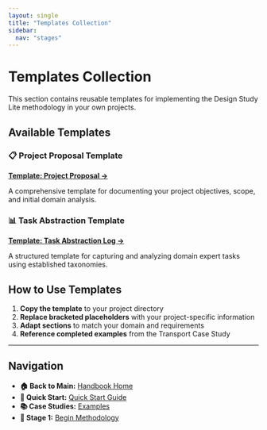 ```yaml
---
layout: single
title: "Templates Collection"
sidebar:
  nav: "stages"
---
```


# Templates Collection

This section contains reusable templates for implementing the Design Study Lite methodology in your own projects.

## Available Templates

### 📋 Project Proposal Template
**[Template: Project Proposal →](Template-Project-Proposal.md)**

A comprehensive template for documenting your project objectives, scope, and initial domain analysis.

### 📊 Task Abstraction Template  
**[Template: Task Abstraction Log →](Template-Task-Abstraction-Log.md)**

A structured template for capturing and analyzing domain expert tasks using established taxonomies.

## How to Use Templates

1. **Copy the template** to your project directory
2. **Replace bracketed placeholders** with your project-specific information
3. **Adapt sections** to match your domain and requirements
4. **Reference completed examples** from the Transport Case Study

---

## Navigation
- **🏠 Back to Main:** [Handbook Home](../index.md)
- **🚀 Quick Start:** [Quick Start Guide](../QUICK-START-GUIDE.md)
- **📚 Case Studies:** [Examples](../Training-Materials/Case-Studies/)
- **🎯 Stage 1:** [Begin Methodology](../Stage-1-Abstract-Phase/)
